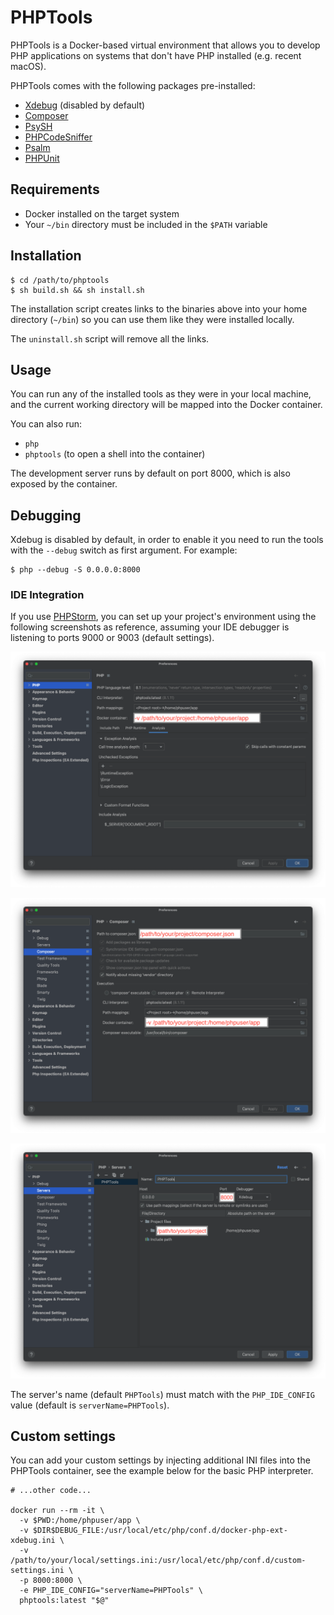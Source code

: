 # PHPTools

PHPTools is a Docker-based virtual environment that allows you to develop PHP applications on systems that don't have PHP installed (e.g. recent macOS).

PHPTools comes with the following packages pre-installed:

 - [Xdebug](https://xdebug.org/) (disabled by default)
 - [Composer](https://getcomposer.org/)
 - [PsySH](https://psysh.org/)
 - [PHPCodeSniffer](https://github.com/squizlabs/PHP_CodeSniffer)
 - [Psalm](https://psalm.dev/)
 - [PHPUnit](https://phpunit.de/)


## Requirements

 - Docker installed on the target system
 - Your `~/bin` directory must be included in the `$PATH` variable


## Installation

```shell
$ cd /path/to/phptools
$ sh build.sh && sh install.sh
```

The installation script creates links to the binaries above into your home directory (`~/bin`) so you can use them like they were installed locally.

The `uninstall.sh` script will remove all the links.


## Usage

You can run any of the installed tools as they were in your local machine, and the current working directory will be mapped into the Docker container.

You can also run:
  - `php`
  - `phptools` (to open a shell into the container)

The development server runs by default on port 8000, which is also exposed by the container.


## Debugging

Xdebug is disabled by default, in order to enable it you need to run the tools with the `--debug` switch as first argument. For example:

```shell
$ php --debug -S 0.0.0.0:8000
```

### IDE Integration

If you use [PHPStorm](https://www.jetbrains.com/phpstorm/), you can set up your project's environment using the following screenshots as reference, assuming your IDE debugger is listening to ports 9000 or 9003 (default settings).

![PHPStorm PHP settings](./settings/PHPStorm-PHP.png "PHPStorm PHP settings")

![PHPStorm Composer settings](./settings/PHPStorm-Composer.png "PHPStorm Composer settings")

![PHPStorm Servers settings](./settings/PHPStorm-Servers.png "PHPStorm Server settings")

The server's name (default `PHPTools`) must match with the `PHP_IDE_CONFIG` value (default is `serverName=PHPTools`).


## Custom settings

You can add your custom settings by injecting additional INI files into the PHPTools container, see the example below for the basic PHP interpreter.

```shell
# ...other code...

docker run --rm -it \
  -v $PWD:/home/phpuser/app \
  -v $DIR$DEBUG_FILE:/usr/local/etc/php/conf.d/docker-php-ext-xdebug.ini \
  -v /path/to/your/local/settings.ini:/usr/local/etc/php/conf.d/custom-settings.ini \
  -p 8000:8000 \
  -e PHP_IDE_CONFIG="serverName=PHPTools" \
  phptools:latest "$@"
```
